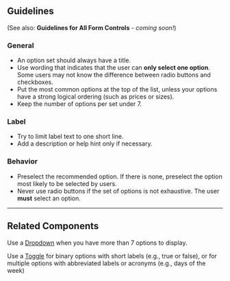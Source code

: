 ## Guidelines

(See also: **Guidelines for All Form Controls** - _coming soon!_)

### General

-   An option set should always have a title.
-   Use wording that indicates that the user can **only select one option**. Some users may not know the difference between radio buttons and checkboxes.
-   Put the most common options at the top of the list, unless your options have a strong logical ordering (such as prices or sizes).
-   Keep the number of options per set under 7.

### Label

-   Try to limit label text to one short line.
-   Add a description or help hint only if necessary.

### Behavior

-   Preselect the recommended option. If there is none, preselect the option most likely to be selected by users.
-   Never use radio buttons if the set of options is not exhaustive. The user **must** select an option.

---

## Related Components

Use a [Dropdown](#/components/DropdownSearch) when you have more than 7 options to display.

Use a [Toggle](#/components/FlatSelect) for binary options with short labels (e.g., true or false), or for multiple options with abbreviated labels or acronyms (e.g., days of the week)

